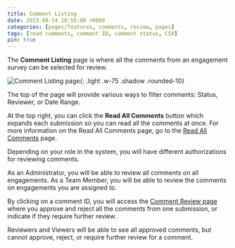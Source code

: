 ```yaml
---
title: Comment Listing
date: 2023-08-14 20:55:00 +0800
categories: [pages/features, comments, review, pages]
tags: [read comments, comment ID, comment status, CSV]
pin: true
---
```

The **Comment Listing** page is where all the comments from an engagement survey can be selected for review.  

![Comment Listing page](/assets/images/comment-listing.png){: .light .w-75 .shadow .rounded-10}

The top of the page will provide various ways to filter comments: Status, Reviewer, or Date Range.  

At the top right, you can click the **Read All Comments** button which expands each submission so you can read all the comments at once. For more information on the Read All Comments page, go to the [Read All Comments](/met-guide/posts/read-all-comments-page/) page.  

Depending on your role in the system, you will have different authorizations for reviewing comments.  

As an Administrator, you will be able to review all comments on all engagements. 
As a Team Member, you will be able to review the comments on engagements you are assigned to.

By clicking on a comment ID, you will access the [Comment Review page](/met-guide/posts/comment-review-page/) where you approve and reject all the comments from one submission, or indicate if they require further review.   

Reviewers and Viewers will be able to see all approved comments, but cannot approve, reject, or require further review for a comment.  




